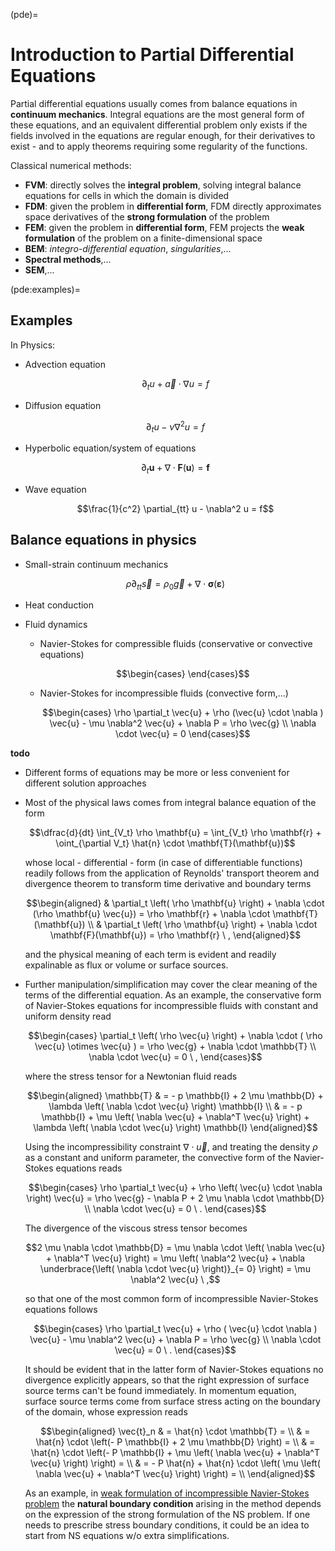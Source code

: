 (pde)=
# Introduction to Partial Differential Equations

Partial differential equations usually comes from balance equations in **continuum mechanics**. Integral equations are the most general form of these equations, and an equivalent differential problem only exists if the fields involved in the equations are regular enough, for their derivatives to exist - and to apply theorems requiring some regularity of the functions.

Classical numerical methods:
- **FVM**: directly solves the **integral problem**, solving integral balance equations for cells in which the domain is divided
- **FDM**: given the problem in **differential form**, FDM directly approximates space derivatives of the **strong formulation** of the problem
- **FEM**: given the problem in **differential form**, FEM projects the **weak formulation** of the problem on a finite-dimensional space
- **BEM**: *integro-differential equation*, *singularities*,...
- **Spectral methods**,...
- **SEM**,...


(pde:examples)=
## Examples

In Physics:
- Advection equation

    $$\partial_t u + \vec{a} \cdot \nabla u = f$$

- Diffusion equation

    $$\partial_t u - \nu \nabla^2 u = f$$

- Hyperbolic equation/system of equations

    $$\partial_t \mathbf{u} + \nabla \cdot \mathbf{F}(\mathbf{u}) = \mathbf{f} $$

- Wave equation

    $$\frac{1}{c^2} \partial_{tt} u - \nabla^2 u = f$$

## Balance equations in physics

- Small-strain continuum mechanics

  $$\rho \partial_{tt} \vec{s} = \rho_0 \vec{g} + \nabla \cdot \symbf{\sigma}(\symbf{\varepsilon})$$

- Heat conduction

- Fluid dynamics

   - Navier-Stokes for compressible fluids  (conservative or convective equations)

     $$\begin{cases}
     \end{cases}$$

   - Navier-Stokes for incompressible fluids (convective form,...)

     $$\begin{cases}
        \rho \partial_t \vec{u} + \rho (\vec{u} \cdot \nabla ) \vec{u} - \mu \nabla^2 \vec{u} + \nabla P = \rho \vec{g} \\
        \nabla \cdot \vec{u} = 0
     \end{cases}$$

**todo** 
- Different forms of equations may be more or less convenient for different solution approaches
- Most of the physical laws comes from integral balance equation of the form

   $$\dfrac{d}{dt} \int_{V_t} \rho \mathbf{u} = \int_{V_t} \rho \mathbf{r} + \oint_{\partial V_t} \hat{n} \cdot \mathbf{T}(\mathbf{u})$$

   whose local - differential - form (in case of differentiable functions) readily follows from the application of Reynolds' transport theorem and divergence theorem to transform time derivative and boundary terms

   $$\begin{aligned}
     & \partial_t \left( \rho \mathbf{u} \right) + \nabla \cdot (\rho \mathbf{u} \vec{u}) = \rho \mathbf{r} + \nabla \cdot \mathbf{T}(\mathbf{u}) \\
     & \partial_t \left( \rho \mathbf{u} \right) + \nabla \cdot \mathbf{F}(\mathbf{u}) = \rho \mathbf{r} \ ,
   \end{aligned}$$

   and the physical meaning of each term is evident and readily expalinable as flux or volume or surface sources.
- Further manipulation/simplification may cover the clear meaning of the terms of the differential equation. As an example, the conservative form of Navier-Stokes equations for incompressible fluids with constant and uniform density read

  $$\begin{cases}
    \partial_t \left( \rho \vec{u} \right) + \nabla \cdot ( \rho \vec{u} \otimes \vec{u} ) = \rho \vec{g} + \nabla \cdot \mathbb{T} \\
    \nabla \cdot \vec{u} = 0 \ ,
  \end{cases}$$

  where the stress tensor for a Newtonian fluid reads

  $$\begin{aligned}
    \mathbb{T}
    & = - p \mathbb{I} + 2 \mu \mathbb{D} + \lambda \left( \nabla \cdot \vec{u} \right) \mathbb{I} \\
    & = - p \mathbb{I} + \mu \left( \nabla \vec{u} + \nabla^T \vec{u} \right) + \lambda \left( \nabla \cdot \vec{u} \right) \mathbb{I}
  \end{aligned}$$

  Using the incompressibility constraint $\nabla \cdot \vec{u}$, and treating the density $\rho$ as a constant and uniform parameter, the convective form of the Navier-Stokes equations reads

  $$\begin{cases}
    \rho \partial_t \vec{u} + \rho \left( \vec{u} \cdot \nabla \right) \vec{u} = \rho \vec{g} - \nabla P + 2 \mu \nabla \cdot \mathbb{D} \\
    \nabla \cdot \vec{u} = 0 \ .
  \end{cases}$$

  The divergence of the viscous stress tensor becomes

  $$2 \mu \nabla \cdot \mathbb{D} = \mu \nabla \cdot \left( \nabla \vec{u} + \nabla^T \vec{u} \right) = \mu \left( \nabla^2 \vec{u} + \nabla \underbrace{\left( \nabla \cdot \vec{u} \right)}_{= 0} \right) = \mu \nabla^2 \vec{u} \ ,$$

  so that one of the most common form of incompressible Navier-Stokes equations follows

  $$\begin{cases}
    \rho \partial_t \vec{u} + \rho ( \vec{u} \cdot \nabla ) \vec{u} - \mu \nabla^2 \vec{u} + \nabla P = \rho \vec{g} \\
    \nabla \cdot \vec{u} = 0 \ .
  \end{cases}$$

  It should be evident that in the latter form of Navier-Stokes equations no divergence explicitly appears, so that the right expression of surface source terms can't be found immediately. In momentum equation, surface source terms come from surface stress acting on the boundary of the domain, whose expression reads

  $$\begin{aligned}
    \vec{t}_n 
    & = \hat{n} \cdot \mathbb{T} = \\
    & = \hat{n} \cdot \left(- P \mathbb{I} + 2 \mu \mathbb{D} \right) = \\
    & = \hat{n} \cdot \left(- P \mathbb{I} + \mu \left( \nabla \vec{u} + \nabla^T \vec{u} \right) \right) = \\
    & = - P \hat{n} +  \hat{n} \cdot \left( \mu \left( \nabla \vec{u} + \nabla^T \vec{u} \right) \right) = \\
  \end{aligned}$$

  As an example, in [weak formulation of incompressible Navier-Stokes problem](ode:weak:ns-inc) the **natural boundary condition** arising in the method depends on the expression of the strong formulation of the NS problem. If one needs to prescribe stress boundary conditions, it could be an idea to start from NS equations w/o extra simplifications. 



